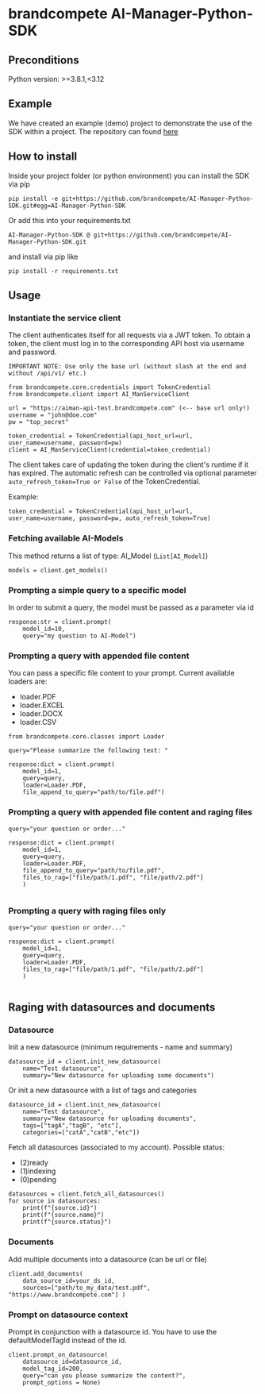 # brandcompete AI-Manager-Python-SDK

## Preconditions

Python version: >=3.8.1,<3.12

## Example
We have created an example (demo) project to demonstrate the use of the SDK within a project.
The repository can found [here](https://github.com/brandcompete/AI-Manager-Usage-Example)

## How to install

Inside your project folder (or python environment) you can install the SDK via pip
```
pip install -e git+https://github.com/brandcompete/AI-Manager-Python-SDK.git#egg=AI-Manager-Python-SDK
```

Or add this into your requirements.txt
```
AI-Manager-Python-SDK @ git+https://github.com/brandcompete/AI-Manager-Python-SDK.git
```
and install via pip like
```
pip install -r requirements.txt
```


## Usage

### Instantiate the service client

The client authenticates itself for all requests via a JWT token. 
To obtain a token, the client must log in to the corresponding API host via username and password.

```
IMPORTANT NOTE: Use only the base url (without slash at the end and without /api/v1/ etc.)
```

```
from brandcompete.core.credentials import TokenCredential
from brandcompete.client import AI_ManServiceClient

url = "https://aiman-api-test.brandcompete.com" (<-- base url only!)
username = "john@doe.com"
pw = "top_secret"

token_credential = TokenCredential(api_host_url=url, user_name=username, password=pw)
client = AI_ManServiceClient(credential=token_credential)
```

The client takes care of updating the token during the client's runtime if it has expired.
The automatic refresh can be controlled via optional parameter ```auto_refresh_token=True or False``` of the TokenCredential.

Example:
```
token_credential = TokenCredential(api_host_url=url, user_name=username, password=pw, auto_refresh_token=True)
```

### Fetching available AI-Models

This method returns a list of type: AI_Model (```List[AI_Model]```)

```
models = client.get_models()
```

### Prompting a simple query to a specific model

In order to submit a query, the model must be passed as a parameter via id
```
response:str = client.prompt(
    model_id=10,
    query="my question to AI-Model")
```

### Prompting a query with appended file content

You can pass a specific file content to your prompt.
Current available loaders are:
- loader.PDF
- loader.EXCEL
- loader.DOCX
- loader.CSV

```
from brandcompete.core.classes import Loader

query="Please summarize the following text: "
    
response:dict = client.prompt(
    model_id=1, 
    query=query, 
    loader=Loader.PDF, 
    file_append_to_query="path/to/file.pdf")
```

### Prompting a query with appended file content and raging files

```
query="your question or order..."
    
response:dict = client.prompt(
    model_id=1, 
    query=query, 
    loader=Loader.PDF, 
    file_append_to_query="path/to/file.pdf",
    files_to_rag=["file/path/1.pdf", "file/path/2.pdf"]
    )
   
```

### Prompting a query with raging files only

```
query="your question or order..."
    
response:dict = client.prompt(
    model_id=1, 
    query=query, 
    loader=Loader.PDF, 
    files_to_rag=["file/path/1.pdf", "file/path/2.pdf"]
    )
   
```

## Raging with datasources and documents
### Datasource
Init a new datasource (minimum requirements - name and summary)
```
datasource_id = client.init_new_datasource(
    name="Test datasource", 
    summary="New datasource for uploading some documents")
```
Or init a new datasource with a list of tags and categories
```
datasource_id = client.init_new_datasource(
    name="Test datasource", 
    summary="New datasource for uploading documents", 
    tags=["tagA","tagB", "etc"], 
    categories=["catA","catB","etc"])
```
Fetch all datasources (associated to my account).
Possible status: 
- (2)ready
- (1)indexing
- (0)pending

```
datasources = client.fetch_all_datasources()
for source in datasources:
    print(f"{source.id}")
    print(f"{source.name}")
    print(f"{source.status}")
```
### Documents
Add multiple documents into a datasource (can be url or file)
```
client.add_documents(
    data_source_id=your_ds_id, 
    sources=["path/to_my_data/test.pdf", "https://www.brandcompete.com"] )
```
### Prompt on datasource context
Prompt in conjunction with a datasource id. You have to use the defaultModelTagId instead of the id.
```    
client.prompt_on_datasource(
    datasource_id=datasource_id, 
    model_tag_id=200, 
    query="can you please summarize the content?", 
    prompt_options = None)
```